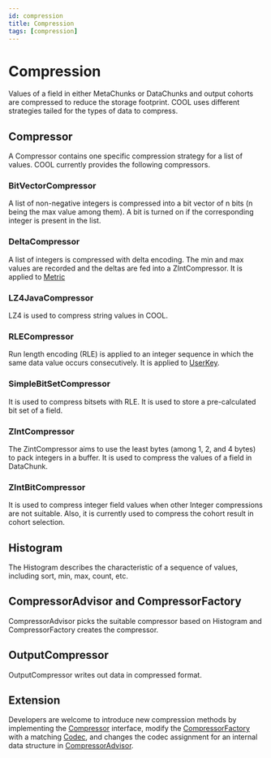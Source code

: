 ```yaml
---
id: compression
title: Compression
tags: [compression]
---
```

# Compression
Values of a field in either MetaChunks or DataChunks and output cohorts are compressed to reduce the storage footprint. COOL uses different strategies tailed for the types of data to compress.

## Compressor
A Compressor contains one specific compression strategy for a list of values. COOL currently provides the following compressors.

### BitVectorCompressor
A list of non-negative integers is compressed into a bit vector of n bits (n being the max value among them). A bit is turned on if the corresponding integer is present in the list.

### DeltaCompressor
A list of integers is compressed with delta encoding. The min and max values are recorded and the deltas are fed into a ZIntCompressor. It is applied to [Metric](schema.md#metric)

### LZ4JavaCompressor
LZ4 is used to compress string values in COOL.

### RLECompressor
Run length encoding (RLE) is applied to an integer sequence in which the same data value occurs consecutively. It is applied to [UserKey](schema.md#userkey).

### SimpleBitSetCompressor
It is used to compress bitsets with RLE. It is used to store a pre-calculated bit set of a field.

### ZIntCompressor
The ZintCompressor aims to use the least bytes (among 1, 2, and 4 bytes) to pack integers in a buffer. It is used to compress the values of a field in DataChunk.

### ZIntBitCompressor
It is used to compress integer field values when other Integer compressions are not suitable. Also, it is currently used to compress the cohort result in cohort selection.

## Histogram
The Histogram describes the characteristic of a sequence of values, including sort, min, max, count, etc.

## CompressorAdvisor and CompressorFactory
CompressorAdvisor picks the suitable compressor based on Histogram and CompressorFactory creates the compressor.

## OutputCompressor
OutputCompressor writes out data in compressed format.

## Extension
Developers are welcome to introduce new compression methods by implementing the [Compressor](https://github.com/COOL-cohort/COOL/blob/main/cool-core/src/main/java/com/nus/cool/core/io/compression/Compressor.java) interface, modify the [CompressorFactory](https://github.com/COOL-cohort/COOL/blob/main/cool-core/src/main/java/com/nus/cool/core/io/compression/CompressorFactory.java) with a matching [Codec](https://github.com/COOL-cohort/COOL/blob/main/cool-core/src/main/java/com/nus/cool/core/schema/Codec.java), and changes the codec assignment for an internal data structure in [CompressorAdvisor](https://github.com/COOL-cohort/COOL/blob/main/cool-core/src/main/java/com/nus/cool/core/io/compression/CompressorAdviser.java).